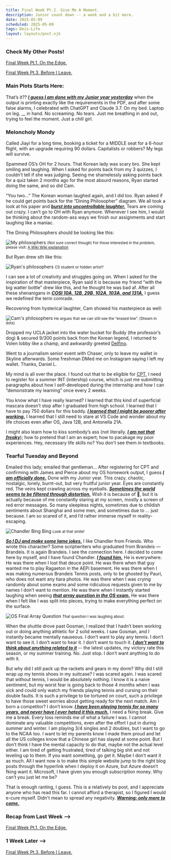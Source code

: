 ```yaml
---
title: Final Week Pt.2. Give Me A Moment.
description: Junior count down -- a week and a bit more.
date: 2025-05-09
scheduled: 2025-05-09
tags: Deis-Life
layout: layouts/post.njk
---
```


<h3>Check My Other Posts!</h3>

<a href="{{ '/posts/spring2025finalweekpt1/' | url }}">Final Week Pt.1. On the Edge.</a>

<a href="{{ '/posts/spring2025finalweekpt3/' | url }}">Final Week Pt.3. Before I Leave.</a>

<!-- <a href="{{ '/posts/thirdpost/' | url }}">Third post</a> -->

<h3>Main Plots Starts Here:</h3>

That’s it?? ***<u>I guess I am done with my Junior year yesterday***</u> when the output is printing exactly like the requirements in the PDF, and after some false alarms, I celebrated with ChatGPT and Claude 3.7. On my bed. Laptop on leg. __ in hand. No screaming. No tears. Just me breathing in and out, trying to feel the moment. Just a chill girl.

<h3>Meloncholy Mondy</h3>
Called Jiayi for a long time, booking a ticket for a MIDDLE seat for a 6-hour flight, with an upgrade requiring 90 dollars. Capitalists or robbers? My legs will survive.

Spammed OS’s OH for 2 hours. That Korean lady was scary bro. She kept smiling and laughing. When I asked for points back from my 3 quizzes, I couldn’t tell if she was judging. Seeing me shamelessly asking points back for a quiz taken 2 months ago for the most absurd reasons, Ryan started doing the same, and so did Cam.

“You two…” The Korean woman laughed again, and I did too. Ryan asked if he could get points back for the “Dining Philosopher” diagram. We all took a look at his paper and ***<u>burst into uncontrollable laughter.***</u> Tears are coming out crazy. I can’t go to OH with Ryan anymore. Whenever I see him, I would be thinking about the random-ass ways we finish our assignments and start laughing like a maniac.

The Dining Philosophers should be looking like this:

![My philosophers](/img/blog1.0/my-dining-philosophers.png)
<small>(Not sure correct though)
For those interested in the problem, please visit: [A Wiki Wiki explanation](https://en.wikipedia.org/wiki/Dining_philosophers_problem)</small>

But Ryan drew sth like this:

![Ryan's philosophers](/img/blog1.0/ryans-dining-philosophers.png)
<small>CS student or hidden artist?</small>

I can see a lot of creativity and struggles going on. When I asked for the inspiration of that masterpiece, Ryan said it is because my friend “with the big watter bottle” drew like this, and he thought he was bad af. After all these shenanigans in ***<u>COSI 10A, 12B, 29B, 102A, 103A, and 131A,***</u> I guess we redefined the term comrade.

Recovering from hysterical laughter, Cam showed his masterpiece as well:

![Cam's philosophers](/img/blog1.0/cams-dining-philosophers.png)
<small>He argues that we can still see the “erased line”. (Shown in dots)</small>

Dropped my UCLA jacket into the water bucket for Buddy (the professor’s dog) & secured 9/300 points back from the Korean legend, I returned to Volen lobby like a champ, and awkwardly greeted [Delfino](https://www.linkedin.com/in/joe-delfino-b274135/).

Went to a journalism senior event with Chaser, only to leave my wallet in Skyline afterwards. Some freshman DMed me on Instagram saying I left my wallet. Thanks, Daniel L.

My mind is all over the place. I found out that to be eligible for [CPT](https://en.wikipedia.org/wiki/Curricular_Practical_Training), I need to register for a summer INT (intership) course, which is just me submitting paragraphs about how I self-developed during the internship and how I can “demonstrate my learning” once every 2 weeks.

You know what I have really learned? I learned that this kind of superficial mascara doesn’t stop after I graduated from high school. I learned that I have to pay 750 dollars for this baddy. ***<u>I learned that I might be poorer after working.***</u> I learned that I still need to stare at VS Code and wonder about my life choices even after OS, Java 12B, and Antonella 21A.

I might also learn how to kiss sombody’s ass (not literally. ***<u>I am not that freaky***</u>); how to pretend that I am an expert; how to pacakage my poor experiences. Hey, necessary life skills no? You don't see them in textbooks.

<h3>Tearful Tuesday and Beyond</h3>

Emailed this lady; emailed that gentleman… After registering for CPT and confirming with James and Pierce about my OS homework output, I guess ***<u>I am officially done.***</u> Done with my Junior year. This crazy, chaotic, nostalgic, lonely, burnt-out, but very fruitful junior year. Eyes are constantly red. The veins kept crawling across my eyeballs. ***<u>Sometimes the world seems to be filtered through distortion.***</u> Wish it is because of 🍃, but it is actually because of me constantly staring at my screen, mostly a screen of red error messages. So many sleepless nights, sometimes due to childish sentiments about Shanghai and some men, and sometimes due to ... just because. I am so scared of it, and I’d rather immerse myself in reality-escaping.

![Chandler Bing Bing](/img/blog1.0/chandler-bing.webp)
<small>Look at that smile!</small>

***<u>So I DJ and make some lame jokes.***</u> I like Chandler from Friends. Who wrote this character? Some scriptwriters who graduated from Brandeis — Brandeis. It is again Brandeis. I see the connection here. I decided to come here by myself, and I have found Chandler. ***<u>I found him.***</u> He is everywhere. He was there when I lost that deuce point. He was there when that guy wanted me to play Ragaeton in the AEPi basement. He was there when I was making numerous Brandeis Tennis posts, only to be ghosted by Pauri, who does not want any tiara photos. He was there when I was crying randomly about some exams and some ridiculous requests given to me by names I don’t want to mention. He was there when I instantly started laughing when seeing ***<u>that array question in the OS exam.***</u> He was there when I felt like I was split into pieces, trying to make everything perfect on the surface.

![OS Final Array Question](/img/blog1.0/os-array-q.jpg)
<small>That question I was laughing about.</small>

When the shuttle drove past Gosman, I realized that I hadn’t been working out or doing anything athletic for 2 solid weeks. I saw Gosman, and I instantly became mentally nauseous. I don’t want to play any tennis. I don’t want to see it. I don’t want to hear it. I don’t want to touch it. ***<u>I don’t want to think about anything related to it***</u> -- the latest updates, my victory rate this season, or my summer training. No. Just stop. I don’t want anything to do with it.

But why did I still pack up the rackets and gears in my dorm? Why did I still wrap up my tennis shoes in my suitcase? I was scared again. I was scared that without tennis, I would be absolutely nothing. I know it is a naive sentiment, but my worst fear is going back to those 4 months when I was sick and could only watch my friends playing tennis and cursing on their double faults. It is such a privilege to be tortured on court, such a privilege to have those sweet worries about getting ready for the next match. Am I born a competitor? I don’t know. ***<u>I have been playing tennis for so many years, and never have I ever hated it this much.***</u> I need a fking break. Give me a break. Every loss reminds me of what a failure I was. I cannot dominate any valuable competitions, even after the effort I put in during summer and winter. I am playing 3/4 singles and 2 doubles, but I want to go to the NCAA too. I want to let my parents know I made them proud and let all the US colleges know that a Chinese girl has slayed at some point. But I don’t think I have the mental capacity to do that, maybe not the actual level either. I am tired of getting frustrated, tired of talking big shit and not leveling up to them. If you want something, go get it. Maybe I don’t want it as much. All I want now is to make this simple website jump to the right blog posts through the hyperlink when I deploy it on Azure, but Azure doesn’t fking want it. Microsoft, I have given you enough subscription money. Why can’t you just let me be?

That is enough ranting, I guess. This is a relatively bs post, and I appreciate anyone who has read this far. I cannot afford a therapist, so I figured I would e-cure myself. Didn't mean to spread any negativity. ***<u>Warning: only more to come.***</u>

<h3>Recap from Last Week --> </h3>

<a href="{{ '/posts/spring2025finalweekpt1/' | url }}">Final Week Pt.1. On the Edge.</a>

<h3>1 Week Later --> </h3>

<a href="{{ '/posts/spring2025finalweekpt3/' | url }}">Final Week Pt.3. Before I Leave.</a>


<!-- # Test SVG

![Test Share SVG](/img/share.svg)

# Test Relative Local Image

![Test Share SVG](../../img/doener.jpg)

# Test PNG

![Png By @clipartmax.com](https://www.clipartmax.com/png/full/0-9896_film-clipart-free-to-use-public-domain-movie-clip-art-directors-board.png) -->
